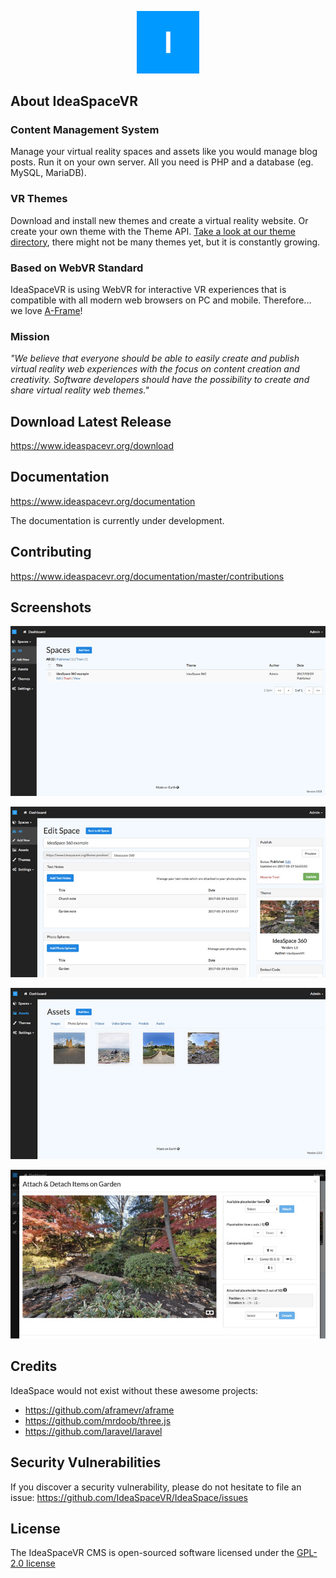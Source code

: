 <p align="center"><img src="public/assets/layouts/app/images/isvr-logo-v2.png" width="100" alt="IdeaSpaceVR - PHP Content management system (CMS) for the virtual reality web (WebVR)"></p>

## About IdeaSpaceVR 

### Content Management System
Manage your virtual reality spaces and assets like you would manage blog posts. Run it on your own server. All you need is PHP and a database (eg. MySQL, MariaDB).

### VR Themes
Download and install new themes and create a virtual reality website. Or create your own theme with the Theme API. [Take a look at our theme directory](https://www.ideaspacevr.org/themes), there might not be many themes yet, but it is constantly growing.

### Based on WebVR Standard
IdeaSpaceVR is using WebVR for interactive VR experiences that is compatible with all modern web browsers on PC and mobile. Therefore... we love [A-Frame](https://github.com/aframevr/aframe)!

### Mission
<em>"We believe that everyone should be able to easily create and publish virtual reality web experiences with the focus on content creation and creativity. Software developers should have the possibility to create and share virtual reality web themes."</em>

## Download Latest Release

https://www.ideaspacevr.org/download

## Documentation

https://www.ideaspacevr.org/documentation

The documentation is currently under development.

## Contributing

https://www.ideaspacevr.org/documentation/master/contributions

## Screenshots

![IdeaSpaceVR - Spaces](IdeaSpaceVR-spaces.jpg "IdeaSpaceVR - Spaces")

![IdeaSpaceVR - Edit Space](IdeaSpaceVR-edit-space.jpg "IdeaSpaceVR - Edit Space")

![IdeaSpaceVR - Assets](IdeaSpaceVR-assets.jpg "IdeaSpaceVR - Assets")

![IdeaSpaceVR - Annotations](IdeaSpaceVR-annotations.jpg "IdeaSpaceVR - Annotations")

## Credits

IdeaSpace would not exist without these awesome projects:

- https://github.com/aframevr/aframe
- https://github.com/mrdoob/three.js
- https://github.com/laravel/laravel

## Security Vulnerabilities

If you discover a security vulnerability, please do not hesitate to file an issue: https://github.com/IdeaSpaceVR/IdeaSpace/issues

## License

The IdeaSpaceVR CMS is open-sourced software licensed under the [GPL-2.0 license](https://opensource.org/licenses/GPL-2.0)



